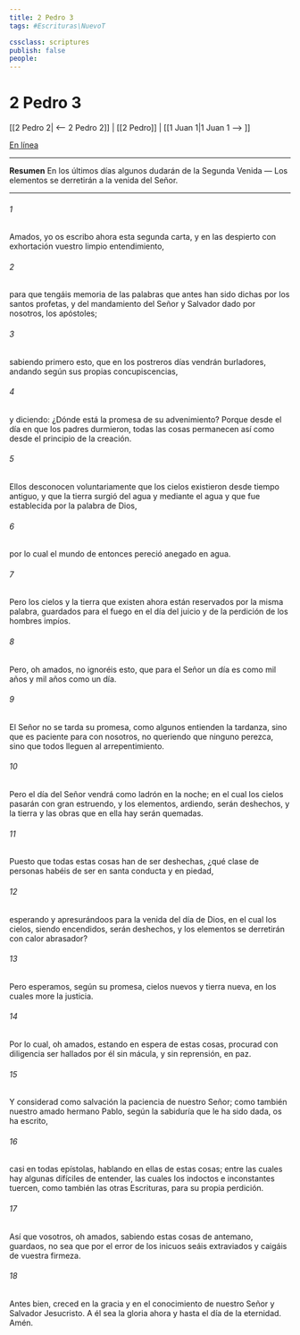 ```yaml
---
title: 2 Pedro 3
tags: #Escrituras\NuevoT

cssclass: scriptures
publish: false
people:
---
```


# 2 Pedro 3
[[2 Pedro 2| <-- 2 Pedro 2]] | [[2 Pedro]] | [[1 Juan 1|1 Juan 1 --> ]]

[En línea](https://churchofjesuschrist.org/study/scriptures/nt/2-pet/3?lang=spa)

---
__Resumen__
En los últimos días algunos dudarán de la Segunda Venida — Los elementos se derretirán a la venida del Señor.

---
###### 1 
Amados, yo os escribo ahora esta segunda carta, y en las  despierto con exhortación vuestro limpio entendimiento,

###### 2 
para que tengáis memoria de las palabras que antes han sido dichas por los santos profetas, y del mandamiento del Señor y Salvador dado por nosotros, los apóstoles;

###### 3 
sabiendo primero esto, que en los postreros días vendrán burladores, andando según sus propias concupiscencias,

###### 4 
y diciendo: ¿Dónde está la promesa de su advenimiento? Porque desde el día en que los padres durmieron, todas las cosas permanecen así como desde el principio de la creación.

###### 5 
Ellos desconocen voluntariamente que los cielos existieron desde tiempo antiguo, y que la tierra surgió del agua y mediante el agua y que fue establecida por la palabra de Dios,

###### 6 
por lo cual el mundo de entonces pereció anegado en agua.

###### 7 
Pero los cielos y la tierra que existen ahora están reservados por la misma palabra, guardados para el fuego en el día del juicio y de la perdición de los hombres impíos.

###### 8 
Pero, oh amados, no ignoréis esto, que para el Señor un día es como mil años y mil años como un día.

###### 9 
El Señor no se tarda  su promesa, como algunos entienden la tardanza, sino que es paciente para con nosotros, no queriendo que ninguno perezca, sino que todos lleguen al arrepentimiento.

###### 10 
Pero el día del Señor vendrá como ladrón en la noche; en el cual los cielos pasarán con gran estruendo, y los elementos, ardiendo, serán deshechos, y la tierra y las obras que en ella hay serán quemadas.

###### 11 
Puesto que todas estas cosas han de ser deshechas, ¿qué clase de personas habéis de ser en santa conducta y en piedad,

###### 12 
esperando y apresurándoos para la venida del día de Dios, en el cual los cielos, siendo encendidos, serán deshechos, y los elementos se derretirán con calor abrasador?

###### 13 
Pero esperamos, según su promesa, cielos nuevos y tierra nueva, en los cuales more la justicia.

###### 14 
Por lo cual, oh amados, estando en espera de estas cosas, procurad con diligencia ser hallados por él sin mácula, y sin reprensión, en paz.

###### 15 
Y considerad como salvación la paciencia de nuestro Señor; como también nuestro amado hermano Pablo, según la sabiduría que le ha sido dada, os ha escrito,

###### 16 
casi en todas  epístolas, hablando en ellas de estas cosas; entre las cuales hay algunas difíciles de entender, las cuales los indoctos e inconstantes tuercen, como también las otras Escrituras, para su propia perdición.

###### 17 
Así que vosotros, oh amados, sabiendo estas cosas de antemano, guardaos, no sea que por el error de los inicuos seáis extraviados y caigáis de vuestra firmeza.

###### 18 
Antes bien, creced en la gracia y en el conocimiento de nuestro Señor y Salvador Jesucristo. A él sea la gloria ahora y hasta el día de la eternidad. Amén.

